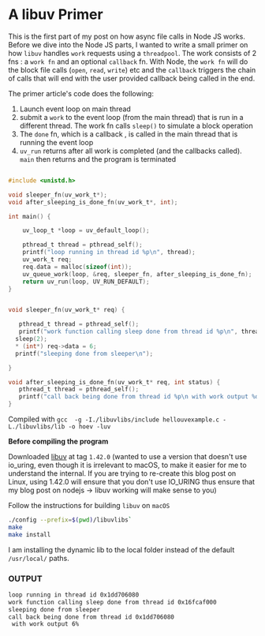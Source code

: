 # A libuv Primer

This is the first part of my post on how async file calls in Node JS works. Before we dive into the Node JS parts, I wanted to write a small primer on how `libuv` handles
`work` requests using a `threadpool`. The work consists of 2 fns : a `work fn` and an optional `callback` fn. With Node, the `work fn` will do the block file calls (`open`, `read`, `write`) etc
and the `callback` triggers the chain of calls that will end with the user provided callback being called in the end. 

The primer article's code does the following: 

1. Launch event loop on main thread
2. submit a `work` to the event loop (from the main thread) that is run in a different thread. The work fn calls `sleep()` to simulate a block operation
3. The `done` fn, which is a callback , is called in the main thread that is running the event loop
4. `uv_run` returns after all work is completed (and the callbacks called). `main` then returns and the program is terminated

```C

#include <unistd.h>

void sleeper_fn(uv_work_t*);
void after_sleeping_is_done_fn(uv_work_t*, int);

int main() {

    uv_loop_t *loop = uv_default_loop();

    pthread_t thread = pthread_self();
    printf("loop running in thread id %p\n", thread);
    uv_work_t req;
    req.data = malloc(sizeof(int));
    uv_queue_work(loop, &req, sleeper_fn, after_sleeping_is_done_fn);
    return uv_run(loop, UV_RUN_DEFAULT);
}


void sleeper_fn(uv_work_t* req) {

   pthread_t thread = pthread_self();
   printf("work function calling sleep done from thread id %p\n", thread);
  sleep(2);
  * (int*) req->data = 6;
  printf("sleeping done from sleeper\n");

}

void after_sleeping_is_done_fn(uv_work_t* req, int status) {
   pthread_t thread = pthread_self();
   printf("call back being done from thread id %p\n with work output %d", thread, * (int *) req->data);
}
```

Compiled with 
`gcc  -g -I./libuvlibs/include hellouvexample.c -L./libuvlibs/lib -o hoev -luv`

**Before compiling the program**

Downloaded [libuv](https://github.com/libuv/libuv/tree/v1.42.0) at tag `1.42.0` (wanted to use a version that doesn't use io_uring, even though it is irrelevant to macOS, to make it easier for me to understand the internal. If you are trying to re-create this blog post on Linux, using 1.42.0 will ensure that you don't use IO_URING thus ensure that my blog post on nodejs -> libuv working will make sense to you)

Follow the instructions for building `libuv` on `macOS`

```bash
./config --prefix=$(pwd)/libuvlibs` 
make
make install
```

I am installing the dynamic lib to the local folder instead of the default `/usr/local/` paths.

### OUTPUT 

```bash
loop running in thread id 0x1dd706080
work function calling sleep done from thread id 0x16fcaf000
sleeping done from sleeper
call back being done from thread id 0x1dd706080
 with work output 6%
```
